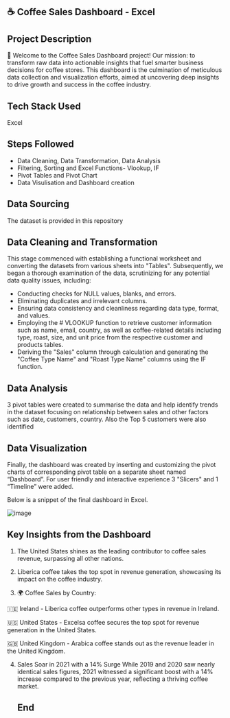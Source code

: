 ## ☕ Coffee Sales Dashboard - Excel

## Project Description

🚀 Welcome to the Coffee Sales Dashboard project! Our mission: to transform raw data into actionable insights that fuel smarter business decisions for coffee stores. This dashboard is the culmination of meticulous data collection and visualization efforts, aimed at uncovering deep insights to drive growth and success in the coffee industry.

## Tech Stack Used 

Excel 

## Steps Followed

- Data Cleaning, Data Transformation, Data Analysis
- Filtering, Sorting and Excel Functions- Vlookup, IF
- Pivot Tables and Pivot Chart
- Data Visulisation and Dashboard creation

## Data Sourcing

The dataset is provided in this repository

## Data Cleaning and Transformation

This stage commenced with establishing a functional worksheet and converting the datasets from various sheets into "Tables". Subsequently, we began a thorough examination of the data, scrutinizing for any potential data quality issues, including:

- Conducting checks for NULL values, blanks, and errors.
- Eliminating duplicates and irrelevant columns.
- Ensuring data consistency and cleanliness regarding data type, format, and values.
- Employing the # VLOOKUP function to retrieve customer information such as name, email, country, as well as coffee-related details including type, roast, size, and unit price from the respective customer and products tables.
- Deriving the "Sales" column through calculation and generating the "Coffee Type Name" and "Roast Type Name" columns using the IF function.

## Data Analysis

3 pivot tables were created to summarise the data and help identify trends in the dataset focusing on relationship between sales and other factors such as date, customers, country. Also the Top 5 customers were also identified

## Data Visualization

Finally, the dashboard was created by inserting and customizing the pivot charts of corresponding pivot table on a separate sheet named “Dashboard”. For user friendly and interactive experience 3 "Slicers" and 1 “Timeline” were added.

Below is a snippet of the final dashboard in Excel.

![image](https://github.com/nikitha108/Coffee-Sales-Dashboard---Excel/assets/80956802/467fdd7f-fe33-4f65-b5d0-a88fa346d45e)


## Key Insights from the Dashboard

   
 1.  The United States shines as the leading contributor to coffee sales revenue, surpassing all other nations.
   
 2. Liberica coffee takes the top spot in revenue generation, showcasing its impact on the coffee industry.

 3. 🌍 Coffee Sales by Country:
   
   🇮🇪 Ireland - Liberica coffee outperforms other types in revenue in Ireland.
   
   🇺🇸 United States - Excelsa coffee secures the top spot for revenue generation in the United States.
   
   🇬🇧 United Kingdom - Arabica coffee stands out as the revenue leader in the United Kingdom.

 4. Sales Soar in 2021 with a 14% Surge 
   While 2019 and 2020 saw nearly identical sales figures, 2021 witnessed a significant boost with a 14% increase compared to the previous year, reflecting a thriving coffee market.

    ## End
